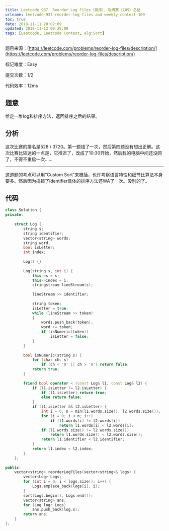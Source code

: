 ```yaml
---
title: Leetcode 937. Reorder Log Files（排序），及周赛（109）总结
urlname: leetcode-937-reorder-log-files-and-weekly-contest-109
toc: true
date: 2018-11-11 20:02:09
updated: 2018-11-12 00:29:00
tags: [Leetcode, Leetcode Contest, alg:Sort]
---
```


题目来源：[https://leetcode.com/problems/reorder-log-files/description/](https://leetcode.com/problems/reorder-log-files/description/)

标记难度：Easy

提交次数：1/2

代码效率：12ms

## 题意

给定一堆log和排序方法，返回排序之后的结果。

## 分析

这次比赛的排名是528 / 3720。第一题错了一次，然后第四题没有想出正解。这次比赛比较迷的一点是，它推迟了，改成了10:30开始，然后我的电脑中间还没网了，不得不重启一次……

---

这道题的考点可以用“Custom Sort”来概括，也许考察语言特性和细节比算法本身要多。然后因为搞错了identifier具体的排序方法还WA了一次。没别的了。

## 代码

```cpp
class Solution {
private:
    
    struct Log {
        string s;
        string identifier;
        vector<string> words;
        string word;
        bool isLetter;
        int index;
        
        Log() {}
        
        Log(string s, int i) {
            this->s = s;
            this->index = i;
            stringstream lineStream(s);
            
            lineStream >> identifier;
            
            string token;
            isLetter = true;
            while (lineStream >> token)
            {
                words.push_back(token);
                word += token;
                if (isNumeric(token))
                    isLetter = false;
            }
        }
        
        bool isNumeric(string s) {
            for (char ch: s)
                if (ch < '0' || ch > '9') return false;
            return true;
        }
        
        friend bool operator < (const Log& l1, const Log& l2) {
            if (l1.isLetter != l2.isLetter) {
                if (l1.isLetter) return true;
                else return false;
            }
            if (l1.isLetter && l2.isLetter) {
                int i = 0, n = min(l1.words.size(), l2.words.size());
                for (i = 0; i < n; i++)
                    if (l1.words[i] != l2.words[i])
                        return l1.words[i] < l2.words[i];
                if (l1.words.size() != l2.words.size())
                    return l1.words.size() < l2.words.size();
                return l1.identifier < l2.identifier;
            }
            return l1.index < l2.index;
        }
    };
    
public:
    vector<string> reorderLogFiles(vector<string>& logs) {
        vector<Log> Logs;
        for (int i = 0; i < logs.size(); i++) {
            Logs.emplace_back(logs[i], i);
        }
        sort(Logs.begin(), Logs.end());
        vector<string> ans;
        for (Log log: Logs)
            ans.push_back(log.s);
        return ans;
    }
};
```
